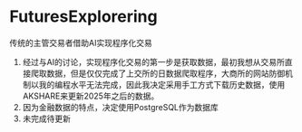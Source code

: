 # FuturesExplorering
传统的主管交易者借助AI实现程序化交易
1. 经过与AI的讨论，实现程序化交易的第一步是获取数据，最初我想从交易所直接爬取数据，但是仅仅完成了上交所的日数据爬取程序，大商所的网站防御机制以我的编程水平无法完成，因此我决定采用手工方式下载历史数据，使用AKSHARE来更新2025年之后的数据。
2. 因为金融数据的特点，决定使用PostgreSQL作为数据库
3. 未完成待更新
